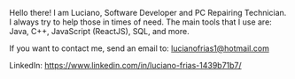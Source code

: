 


Hello there! I am Luciano, Software Developer and PC Repairing Technician. I always try to help those in times of need. The main tools that I use are: Java, C++, JavaScript (ReactJS), SQL, and more. 

If you want to contact me, send an email to: lucianofrias1@hotmail.com

LinkedIn: https://www.linkedin.com/in/luciano-frias-1439b71b7/
